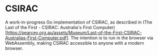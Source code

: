 # CSIRAC

A work-in-progress Go implementation of CSIRAC, as described in 
(The Last of the First - CSIRAC: Australia's First Computer)[https://pearcey.org.au/assets/Museum/Last-of-the-First-CSIRAC-Australias-First-Computer.pdf].
The intention is to run in the browser via WebAssembly, making CSIRAC accessible
to anyone with a modern browser.